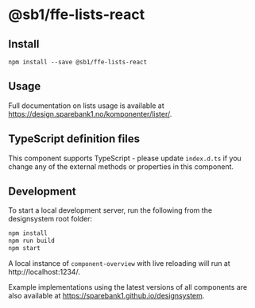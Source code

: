 # @sb1/ffe-lists-react

## Install

```
npm install --save @sb1/ffe-lists-react
```

## Usage

Full documentation on lists usage is available at https://design.sparebank1.no/komponenter/lister/.

## TypeScript definition files

This component supports TypeScript - please update `index.d.ts` if you change any
of the external methods or properties in this component.

## Development

To start a local development server, run the following from the designsystem root folder:

```bash
npm install
npm run build
npm start
```

A local instance of `component-overview` with live reloading will run at http://localhost:1234/.

Example implementations using the latest versions of all components are also available at https://sparebank1.github.io/designsystem.
